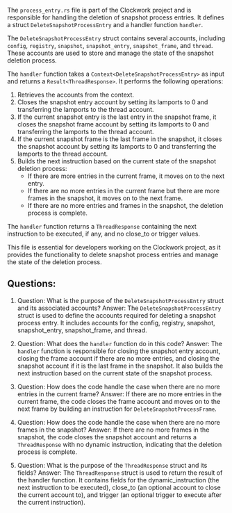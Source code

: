 The `process_entry.rs` file is part of the Clockwork project and is responsible for handling the deletion of snapshot process entries. It defines a struct `DeleteSnapshotProcessEntry` and a handler function `handler`.

The `DeleteSnapshotProcessEntry` struct contains several accounts, including `config`, `registry`, `snapshot`, `snapshot_entry`, `snapshot_frame`, and `thread`. These accounts are used to store and manage the state of the snapshot deletion process.

The `handler` function takes a `Context<DeleteSnapshotProcessEntry>` as input and returns a `Result<ThreadResponse>`. It performs the following operations:

1. Retrieves the accounts from the context.
2. Closes the snapshot entry account by setting its lamports to 0 and transferring the lamports to the thread account.
3. If the current snapshot entry is the last entry in the snapshot frame, it closes the snapshot frame account by setting its lamports to 0 and transferring the lamports to the thread account.
4. If the current snapshot frame is the last frame in the snapshot, it closes the snapshot account by setting its lamports to 0 and transferring the lamports to the thread account.
5. Builds the next instruction based on the current state of the snapshot deletion process:
   - If there are more entries in the current frame, it moves on to the next entry.
   - If there are no more entries in the current frame but there are more frames in the snapshot, it moves on to the next frame.
   - If there are no more entries and frames in the snapshot, the deletion process is complete.

The `handler` function returns a `ThreadResponse` containing the next instruction to be executed, if any, and no close_to or trigger values.

This file is essential for developers working on the Clockwork project, as it provides the functionality to delete snapshot process entries and manage the state of the deletion process.

## Questions:

1. Question: What is the purpose of the `DeleteSnapshotProcessEntry` struct and its associated accounts?
   Answer: The `DeleteSnapshotProcessEntry` struct is used to define the accounts required for deleting a snapshot process entry. It includes accounts for the config, registry, snapshot, snapshot_entry, snapshot_frame, and thread.

2. Question: What does the `handler` function do in this code?
   Answer: The `handler` function is responsible for closing the snapshot entry account, closing the frame account if there are no more entries, and closing the snapshot account if it is the last frame in the snapshot. It also builds the next instruction based on the current state of the snapshot process.

3. Question: How does the code handle the case when there are no more entries in the current frame?
   Answer: If there are no more entries in the current frame, the code closes the frame account and moves on to the next frame by building an instruction for `DeleteSnapshotProcessFrame`.

4. Question: How does the code handle the case when there are no more frames in the snapshot?
   Answer: If there are no more frames in the snapshot, the code closes the snapshot account and returns a `ThreadResponse` with no dynamic instruction, indicating that the deletion process is complete.

5. Question: What is the purpose of the `ThreadResponse` struct and its fields?
   Answer: The `ThreadResponse` struct is used to return the result of the handler function. It contains fields for the dynamic_instruction (the next instruction to be executed), close_to (an optional account to close the current account to), and trigger (an optional trigger to execute after the current instruction).
